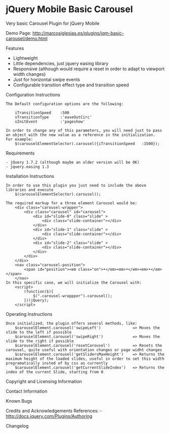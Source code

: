 jQuery Mobile Basic Carousel
====================================

Very basic Carousel Plugin for jQuery Mobile

Demo Page: http://marcosiglesias.es/plugins/jqm-basic-carousel/demo.html

Features
 - Lightweight 
 - Little dependencies, just jquery easing library
 - Responsive (although would require a reset in order to adapt to viewport width changes)
 - Just for horizontal swipe events
 - Configurable transition effect type and transition speed

Configuration Instructions

	The Default configuration options are the following:
	
		iTransitionSpeed	:500
		sTransitionType		:'easeOutCirc'
		sInitEvent			:'pageshow'
	
	In order to change any of this parameters, you will need just to pass an object with the new value as a reference in the initialization. 
	For example:
		$(carouselElementSelector).carousel({iTransitionSpeed	:1500});

Requirements

	- jQuery 1.7.2 (although maybe an older version will be OK)
	- jquery.easing 1.3
	
Installation Instructions

 	In order to use this plugin you just need to include the above libraries and execute 
 		$(carouselElementSelector).carousel();
 		
	The required markup for a three element Carousel would be:
		<div class="carousel-wrapper">
			<div class="carousel" id="carousel">
				<div id="slide-0" class="slide" >
					<div class="slide-container"></div>
				</div>
				<div id="slide-1" class="slide" >
					<div class="slide-container"></div>
				</div>
				<div id="slide-2" class="slide" >
					<div class="slide-container"></div>
				</div>
			</div>
		</div>
		<nav class="carousel-position">
			<span id="position"><em class="on">•</em><em>•</em><em>•</em></span>
		</nav>
	In this specific case, we will initialize the Carousel with:
		<script>
			(function($){
				$(".carousel-wrappper").carousel();
			})(jQuery);
		</script>
	
Operating Instructions

	Once initialized, the plugin offers several methods, like:
		$carouselElement.carousel('swipeLeft')				=> Moves the slide to the left if possible
		$carouselElement.carousel('swipeRight')				=> Moves the slide to the right if possible
		$carouselElement.carousel('resetCarousel')			=> Resets the carousel, quite useful with orientation changes or page widht changes
		$carouselElement.carousel('getSlidersMaxHeight')	=> Returns the maximum height of the loaded slides, useful in order to set this width programatically insted of by css as currently
		$carouselElement.carousel('getCurrentSlideIndex')	=> Returns the index of the current Slide, starting from 0
		
Copyright and Licensing Information

Contact Information

Known Bugs

Credits and Acknowledgements
	References:
 		- http://docs.jquery.com/Plugins/Authoring
 		
Changelog